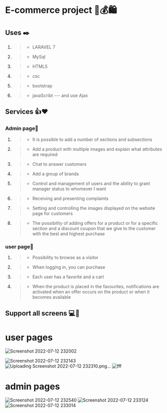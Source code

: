 # E-commerce project 🌸💰🛍
## Uses ✒️
1. > * LARAVEL 7
1. > * MySql
1. > * HTML5
1. > * csc
1. > * bootstrap
1. > * javaScribt --- and use Ajax

## Services 👍❤️
### Admin page👤
1. > * It is possible to add a number of sections and subsections
1. > * Add a product with multiple images and explain what attributes are required   
1. > * Chat to answer customers
1. > * Add a group of brands
1. > * Control and management of users and the ability to grant manager status to whomever I want
1. > * Receiving and presenting complaints
1. > * Setting and controlling the images displayed on the website page for customers
1. > * The possibility of adding offers for a product or for a specific section and a discount coupon that we give to the customer with the best and highest purchase
### user page👥
1. > * Possibility to browse as a visitor
1. > * When logging in, you can purchase
1. > * Each user has a favorite and a cart
1. > * When the product is placed in the favourites, notifications are activated when an offer occurs on the product or when it becomes available

## Support all screens 💻📱
# user pages

![Screenshot 2022-07-12 232002](https://user-images.githubusercontent.com/102704259/178589905-7418df89-091d-4ac1-a772-8bc1d88edd46.png)

![Screenshot 2022-07-12 232143](https://user-images.githubusercontent.com/102704259/178590433-77db22e6-191b-4b0e-8517-4a52fe473828.png)
![Uploading Screenshot 2022-07-12 232310.png…]()
![fff](https://user-images.githubusercontent.com/102704259/178591720-1d23b9ef-5f1d-45ac-8a7a-d29ad6c22576.png)


# admin pages

![Screenshot 2022-07-12 232540](https://user-images.githubusercontent.com/102704259/178590059-b0d4618c-e188-41a4-babd-a6a0667a5c70.png)
![Screenshot 2022-07-12 233124](https://user-images.githubusercontent.com/102704259/178590071-daef3314-b0e2-4988-9af9-3e11212945d4.png)
![Screenshot 2022-07-12 233014](https://user-images.githubusercontent.com/102704259/178590095-0187f200-2e7a-4edb-917d-db0b16e37b6e.png)


